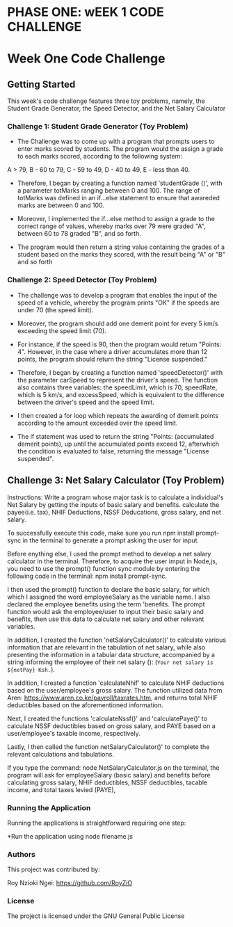 # PHASE ONE: wEEK 1 CODE CHALLENGE

# Week One Code Challenge

## Getting Started


This week's code challenge features three toy problems, namely, the Student Grade Generator, the Speed Detector, and the Net Salary Calculator

### Challenge 1: Student Grade Generator (Toy Problem)

- The Challenge was to come up with a program that prompts users to enter marks scored by students. The program would the assign a grade to each marks scored, according to the following system:
 
A > 79, B - 60 to 79, C - 59 to 49, D - 40 to 49, E - less than 40. 


- Therefore, I began by creating a function named 'studentGrade ()', with a parameter totMarks ranging between 0 and 100. The range of totMarks was defined in an if...else statement to ensure that awareded marks are between 0 and 100.

- Moreover, I implemented the if...else method to assign a grade to the correct range of values, whereby marks over 79 were graded "A", between 60 to 78 graded "B", and so forth.

- The program would then return a string value containing the grades of a student based on the marks they scored, with the result being "A" or "B" and so forth





### Challenge 2: Speed Detector (Toy Problem)

- The challenge was to develop a program that enables the input of the speed of a vehicle, whereby the program prints "OK" if the speeds are under 70 (the speed limit). 

- Moreover, the program should add one demerit point for every 5 km/s exceeding the speed limit (70).

- For instance, if the speed is 90, then the program would return "Points: 4". However, in the case where a driver accumulates more than 12 points, the program should return the string "License suspended."

- Therefore, I began by creating a function named 'speedDetector()' with the parameter carSpeed to represent the driver's speed. 
The function also contains three variables: the speedLimit, which is 70, speedRate, which is 5 km/s, and excessSpeed, which is equivalent to the difference between the driver's speed and the speed limit.

- I then created a for loop which repeats the awarding of demerit points according to the amount exceeded over the speed limit. 

- The if statement was used to return the string "Points: (accumulated demerit points), up until the accumulated points exceed 12, afterwhich the condition is evaluated to false, returning the message "License suspended".









## Challenge 3: Net Salary Calculator (Toy Problem)

Instructions: 
Write a program whose major task is to calculate a individual's Net Salary by getting the inputs of basic salary and benefits. calculate the payee(i.e. tax), NHIF Deductions, NSSF Deducations, gross salary, and net salary. 

To successfully execute this code, make sure you run npm install prompt-sync in the terminal to generate a prompt asking the user for input. 


Before enything else, I used the prompt method to develop a net salary calculator in the terminal. Therefore, to acquire the user imput in Node,js, you need to use the prompt() function sync module by entering the following code in the terminal: npm install prompt-sync.


I then used the prompt() function to declare the basic salary, for which which I assigned the word employeeSalary as the variable name. I also declared the employee benefits using the term 'benefits. The prompt function would ask the employee/user to input their basic salary and benefits, then use this data to calculate net salary and other relevant variables.


In addition, I created the function 'netSalaryCalculator()' to calculate various information that are relevant in the tabulation of net salary, while also presenting the information in a tabular data structure, accompanied by a string informing the employee of their net salary (): (`Your net salary is ${netPay} Ksh.`). 


In addition, I created a function 'calculateNhif' to calculate NHIF deductions based on the user/employee's gross salary. The function utilized data from Aren: https://www.aren.co.ke/payroll/taxrates.htm, and returns total NHIF deductibles based on the aforementioned information. 


Next, I created the functions 'calculateNssf()' and 'calculatePaye()' to calculate NSSF deductibles based on gross salary, and PAYE based on a user/employee's taxable income, respectively. 


Lastly, I then called the function netSalaryCalculator()' to complete the relevant calculations and tabulations. 


If you type the command: node NetSalaryCalculator.js on the terminal, the program will ask for employeeSalary (basic salary) and benefits before calculating gross salary, NHIF deductibles, NSSF deductibles, tacable income, and total taxes levied (PAYE),  



### Running the Application

Running the applications is straightforward requiring one step:

 *Run the application using node filename.js



### Authors

This project was contributed by:

Roy Nzioki Ngei: https://github.com/RoyZiO



### License

The project is licensed under the GNU General Public License
 
